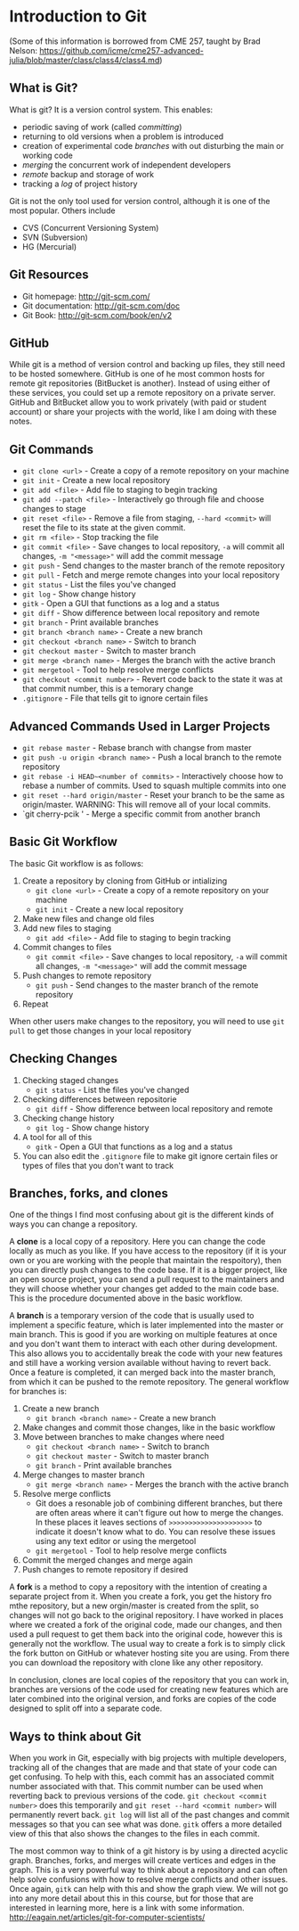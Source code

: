 # Introduction to Git
(Some of this information is borrowed from CME 257, taught by Brad Nelson: https://github.com/icme/cme257-advanced-julia/blob/master/class/class4/class4.md)

## What is Git?
What is git?  It is a version control system.  This enables:
* periodic saving of work (called *committing*)
* returning to old versions when a problem is introduced
* creation of experimental code *branches* with out disturbing the main or working code
* *merging* the concurrent work of independent developers
* *remote* backup and storage of work
* tracking a *log* of project history

Git is not the only tool used for version control, although it is one of the most popular.  Others include
* CVS (Concurrent Versioning System)
* SVN (Subversion)
* HG (Mercurial)

## Git Resources
* Git homepage: http://git-scm.com/
* Git documentation: http://git-scm.com/doc
* Git Book: http://git-scm.com/book/en/v2

## GitHub
While git is a method of version control and backing up files, they still need to be hosted somewhere. GitHub is one of he most common hosts for remote git repositories (BitBucket is another). Instead of using either of these services, you could set up a remote repository on a private server. GitHub and BitBucket allow you to work privately (with paid or student account) or share your projects with the world, like I am doing with these notes.

## Git Commands
* `git clone <url>` - Create a copy of a remote repository on your machine
* `git init` - Create a new local repository
* `git add <file>` - Add file to staging to begin tracking
* `git add --patch <file>` - Interactively go through file and choose changes to stage
* `git reset <file>` - Remove a file from staging, `--hard <commit>` will reset the file to its state at the given commit. 
* `git rm <file>` - Stop tracking the file
* `git commit <file>` - Save changes to local repository, `-a` will commit all changes, `-m "<message>"` will add the commit message
* `git push` - Send changes to the master branch of the remote repository
* `git pull` - Fetch and merge remote changes into your local repository
* `git status` - List the files you've changed
* `git log` - Show change history
* `gitk` - Open a GUI that functions as a log and a status
* `git diff` - Show difference between local repository and remote
* `git branch` - Print available branches
* `git branch <branch name>` - Create a new branch
* `git checkout <branch name>` - Switch to branch
* `git checkout master` - Switch to master branch
* `git merge <branch name>` - Merges the branch with the active branch
* `git mergetool` - Tool to help resolve merge conflicts
* `git checkout <commit number>` - Revert code back to the state it was at that commit number, this is a temorary change
* `.gitignore` - File that tells git to ignore certain files

## Advanced Commands Used in Larger Projects
* `git rebase master` - Rebase branch with changse from master
* `git push -u origin <branch name>` - Push a local branch to the remote repository
* `git rebase -i HEAD~<number of commits>` - Interactively choose how to rebase a number of commits. Used to squash multiple commits into one
* `git reset --hard origin/master` - Reset your branch to be the same as origin/master. WARNING: This will remove all of your local commits.
* `git cherry-pcik <commit number>' - Merge a specific commit from another branch

## Basic Git Workflow
The basic Git workflow is as follows:
1. Create a repository by cloning from GitHub or intializing
    * `git clone <url>` - Create a copy of a remote repository on your machine
    * `git init` - Create a new local repository
2. Make new files and change old files
3. Add new files to staging
    * `git add <file>` - Add file to staging to begin tracking
3. Commit changes to files
    * `git commit <file>` - Save changes to local repository, `-a` will commit all changes, `-m "<message>"` will add the commit message
4. Push changes to remote repository
    * `git push` - Send changes to the master branch of the remote repository
5. Repeat

When other users make changes to the repository, you will need to use `git pull` to get those changes in your local repository
  
## Checking Changes
1. Checking staged changes
    * `git status` - List the files you've changed
2. Checking differences between repositorie
    * `git diff` - Show difference between local repository and remote
3. Checking change history
    * `git log` - Show change history
4. A tool for all of this
    * `gitk` - Open a GUI that functions as a log and a status
5. You can also edit the `.gitignore` file to make git ignore certain files or types of files that you don't want to track
  
## Branches, forks, and clones
One of the things I find most confusing about git is the different kinds of ways you can change a repository. 

A **clone** is a local copy of a repository. Here you can change the code locally as much as you like. If you have access to the repository (if it is your own or you are working with the people that maintain the respoitory), then you can directly push changes to the code base. If it is a bigger project, like an open source project, you can send a pull request to the maintainers and they will choose whether your changes get added to the main code base. This is the procedure documented above in the basic workflow.

A **branch** is a temporary version of the code that is usually used to implement a specific feature, which is later implemented into the master or main branch. This is good if you are working on multiple features at once and you don't want them to interact with each other during development. This also allows you to accidentally break the code with your new features and still have a working version available without having to revert back. Once a feature is completed, it can merged back into the master branch, from which it can be pushed to the remote repository. The general workflow for branches is:
1. Create a new branch
    * `git branch <branch name>` - Create a new branch
2. Make changes and commit those changes, like in the basic workflow
3. Move between branches to make changes where need
    * `git checkout <branch name>` - Switch to branch
    * `git checkout master` - Switch to master branch
    * `git branch` - Print available branches
4. Merge changes to master branch
    * `git merge <branch name>` - Merges the branch with the active branch
5. Resolve merge conflicts
    * Git does a resonable job of combining different branches, but there are often areas where it can't figure out how to merge the changes. In these places it leaves sections of `>>>>>>>>>>>>>>>>>>>>>` to indicate it doesn't know what to do. You can resolve these issues using any text editor or using the mergetool
    * `git mergetool` - Tool to help resolve merge conflicts
6. Commit the merged changes and merge again
7. Push changes to remote repository if desired

A **fork** is a method to copy a repository with the intention of creating a separate project from it. When you create a fork, you get the history fro mthe repository, but a new orgin/master is created from the split, so changes will not go back to the original repository. I have worked in places where we created a fork of the original code, made our changes, and then used a pull request to get them back into the original code, however this is generally not the workflow. The usual way to create a fork is to simply click the fork button on GitHub or whatever hosting site you are using. From there you can download the repository with clone like any other repository.

In conclusion, clones are local copies of the repository that you can work in, branches are versions of the code used for creating new features which are later combined into the original version, and forks are copies of the code designed to split off into a separate code. 

## Ways to think about Git
When you work in Git, especially with big projects with multiple developers, tracking all of the changes that are made and that state of your code can get confusing. To help with this, each commit has an associated commit number associated with that. This commit number can be used when reverting back to previous versions of the code. `git checkout <commit number>` does this temporarily and `git reset --hard <commit number>` will permanently revert back. `git log` will list all of the past changes and commit messages so that you can see what was done. `gitk` offers a more detailed view of this that also shows the changes to the files in each commit. 

The most common way to think of a git history is by using a directed acyclic graph. Branches, forks, and merges will create vertices and edges in the graph. This is a very powerful way to think about a repository and can often help solve confusions with how to resolve merge conflicts and other issues. Once again, `gitk` can help with this and show the graph view. We will not go into any more detail about this in this course, but for those that are interested in learning more, here is a link with some information. http://eagain.net/articles/git-for-computer-scientists/



